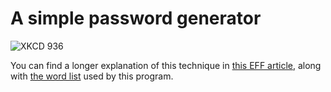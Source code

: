 # A simple password generator

![XKCD 936](https://imgs.xkcd.com/comics/password_strength.png)

You can find a longer explanation of this technique in 
[this EFF article](https://www.eff.org/deeplinks/2016/07/new-wordlists-random-passphrases),
along with [the word list](https://www.eff.org/files/2016/07/18/eff_large_wordlist.txt)
used by this program.
